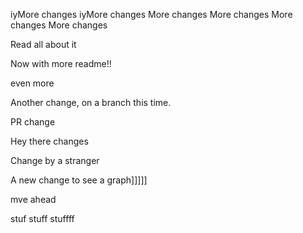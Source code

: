 iyMore changes
iyMore changes
More changes
More changes
More changes
More changes

Read all about it

Now with more readme!!

even more

Another change, on a branch this time.

PR change

Hey there changes

Change by a stranger

A new change to see a graph]]]]]


mve ahead

stuf stuff stuffff

